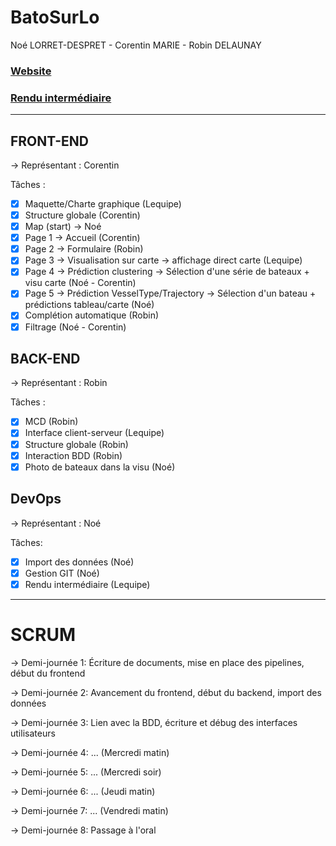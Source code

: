 # BatoSurLo
Noé LORRET-DESPRET - Corentin MARIE - Robin DELAUNAY

### [Website](http://etu0623.projets.isen-ouest.info)
### [Rendu intermédiaire](./docs/)

---

## FRONT-END
-> Représentant : Corentin

Tâches :
- [x] Maquette/Charte graphique (Lequipe)
- [x] Structure globale (Corentin)
- [x] Map (start) -> Noé
- [x] Page 1 -> Accueil (Corentin)
- [x] Page 2 -> Formulaire (Robin)
- [x] Page 3 -> Visualisation sur carte -> affichage direct carte (Lequipe)
- [x] Page 4 -> Prédiction clustering -> Sélection d'une série de bateaux + visu carte (Noé - Corentin)
- [x] Page 5 -> Prédiction VesselType/Trajectory -> Sélection d'un bateau + prédictions tableau/carte (Noé)
- [x] Complétion automatique (Robin)
- [x] Filtrage (Noé - Corentin)

## BACK-END
-> Représentant : Robin

Tâches : 
- [x] MCD (Robin)
- [x] Interface client-serveur (Lequipe)
- [x] Structure globale (Robin)
- [x] Interaction BDD (Robin)
- [x] Photo de bateaux  dans la visu (Noé)
## DevOps
-> Représentant : Noé

Tâches:
- [x] Import des données (Noé)
- [x] Gestion GIT (Noé)
- [x] Rendu intermédiaire (Lequipe)

___ 

# SCRUM 

-> Demi-journée 1:
Écriture de documents, mise en place des pipelines, début du frontend

-> Demi-journée 2:
Avancement du frontend, début du backend, import des données

-> Demi-journée 3:
Lien avec la BDD, écriture et débug des interfaces utilisateurs

-> Demi-journée 4:
... (Mercredi matin)

-> Demi-journée 5:
... (Mercredi soir)

-> Demi-journée 6:
... (Jeudi matin)

-> Demi-journée 7:
... (Vendredi matin)

-> Demi-journée 8:
Passage à l'oral

